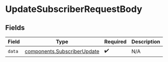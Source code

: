 # UpdateSubscriberRequestBody


## Fields

| Field                                                                      | Type                                                                       | Required                                                                   | Description                                                                |
| -------------------------------------------------------------------------- | -------------------------------------------------------------------------- | -------------------------------------------------------------------------- | -------------------------------------------------------------------------- |
| `data`                                                                     | [components.SubscriberUpdate](../../models/components/subscriberupdate.md) | :heavy_check_mark:                                                         | N/A                                                                        |